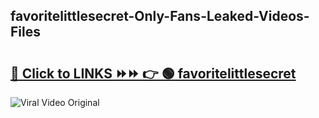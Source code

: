 
 ## favoritelittlesecret-Only-Fans-Leaked-Videos-Files

# <h2><a href="https://mediaupload.pro?favoritelittlesecret">🔗 Click to LINKS ⏩⏩ 👉 🟢 favoritelittlesecret </a></h2>

<a href="https://mediaupload.pro?favoritelittlesecret" rel="nofollow" data-target="animated-image.originalLink"><img src="https://i.ibb.co.com/xMMVF88/686577567.gif" alt="Viral Video Original" style="max-width: 100%; display: inline-block;" data-target="animated-image.originalImage"></a>